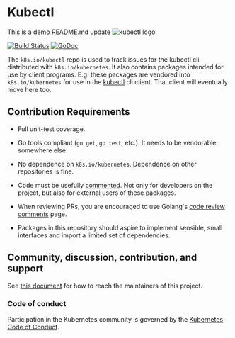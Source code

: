 # Kubectl
This is a demo README.md update
![kubectl logo](./images/kubectl-logo-medium.png)

[![Build Status](https://travis-ci.org/kubernetes/kubectl.svg?branch=master)](https://travis-ci.org/kubernetes/kubectl) [![GoDoc](https://godoc.org/k8s.io/kubectl?status.svg)](https://godoc.org/k8s.io/kubectl)

The `k8s.io/kubectl` repo is used to track issues for the kubectl cli distributed
with `k8s.io/kubernetes`. It also contains packages intended for use by client
programs. E.g. these packages are vendored into `k8s.io/kubernetes` for use in
the [kubectl](https://github.com/kubernetes/kubernetes/tree/master/cmd/kubectl)
cli client. That client will eventually move here too.

## Contribution Requirements

- Full unit-test coverage.

- Go tools compliant (`go get`, `go test`, etc.). It needs to be vendorable
  somewhere else.

- No dependence on `k8s.io/kubernetes`. Dependence on other repositories is fine.

- Code must be usefully [commented](https://go.dev/doc/effective_go#commentary).
  Not only for developers on the project, but also for external users of these packages.

- When reviewing PRs, you are encouraged to use Golang's [code review
  comments](https://github.com/golang/go/wiki/CodeReviewComments) page.

- Packages in this repository should aspire to implement sensible, small
  interfaces and import a limited set of dependencies.

## Community, discussion, contribution, and support

See [this document](https://github.com/kubernetes/community/tree/master/sig-cli) for how to reach the maintainers of this project.

### Code of conduct

Participation in the Kubernetes community is governed by the [Kubernetes Code of Conduct](code-of-conduct.md).

